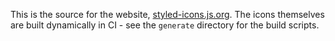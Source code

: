 This is the source for the website, [styled-icons.js.org](https://styled-icons.js.org). The icons themselves are built dynamically in CI - see the `generate` directory for the build scripts.
